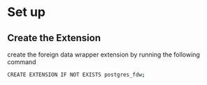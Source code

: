 # Set up

## Create the Extension

create the foreign data wrapper extension by running the following command

```bash
CREATE EXTENSION IF NOT EXISTS postgres_fdw;
```

